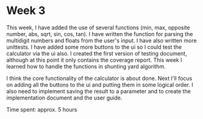 # Week 3

This week, I have added the use of several functions (min, max, opposite number, abs, sqrt, sin, cos, tan). I have written the function for parsing the multidigit numbers and floats from the user's input. I have also written more unittests. I have added some more buttons to the ui so I could test the calculator via the ui also. I created the first version of testing document, although at this point it only contains the coverage report. This week I learned how to handle the functions in shunting yard algorithm.

I think the core functionality of the calculator is about done. Next I'll focus on adding all the buttons to the ui and putting them in some logical order. I also need to implement saving the result to a parameter and to create the implementation document and the user guide.

Time spent: approx. 5 hours